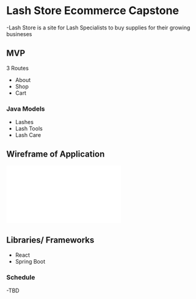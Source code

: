 # Lash Store Ecommerce Capstone
-Lash Store is a site for Lash Specialists to buy supplies for their growing busineses
 
 ## MVP 
 3 Routes
 - About
 - Shop
 - Cart 

 ### Java Models
 - Lashes
 - Lash Tools 
 - Lash Care 

 ## Wireframe of Application
![](./Untitled.pdf)

## Libraries/ Frameworks
- React
- Spring Boot

### Schedule
-TBD 